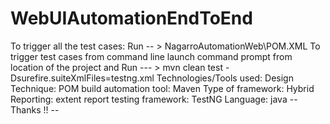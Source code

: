 # WebUIAutomationEndToEnd
To trigger all the test cases: Run  -- > NagarroAutomationWeb\POM.XML
To trigger test cases from command line launch command prompt from location of the project and Run --- > mvn clean test -Dsurefire.suiteXmlFiles=testng.xml
Technologies/Tools used:
  Design Technique: POM
  build automation tool: Maven
  Type of framework: Hybrid
  Reporting: extent report 
  testing framework: TestNG
  Language: java
  --Thanks !! --
  
